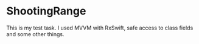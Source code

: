 # ShootingRange

This is my test task.
I used MVVM with RxSwift, safe access to class fields and some other things.


